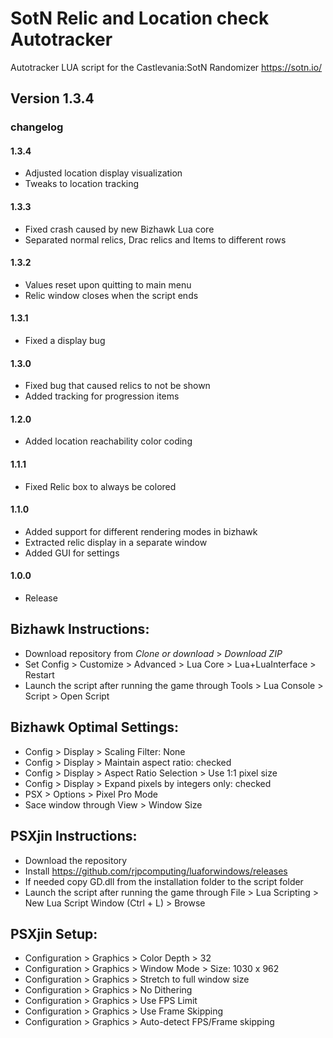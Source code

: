 # SotN Relic and Location check Autotracker
Autotracker LUA script for the Castlevania:SotN Randomizer https://sotn.io/
## Version 1.3.4
### changelog
#### 1.3.4
* Adjusted location display visualization
* Tweaks to location tracking
#### 1.3.3
* Fixed crash caused by new Bizhawk Lua core
* Separated normal relics, Drac relics and Items to different rows
#### 1.3.2
* Values reset upon quitting to main menu
* Relic window closes when the script ends
#### 1.3.1
* Fixed a display bug
#### 1.3.0
* Fixed bug that caused relics to not be shown
* Added tracking for progression items
#### 1.2.0
* Added location reachability color coding
#### 1.1.1
* Fixed Relic box to always be colored
#### 1.1.0
* Added support for different rendering modes in bizhawk
* Extracted relic display in a separate window
* Added GUI for settings
#### 1.0.0
* Release

## Bizhawk Instructions: 
* Download repository from *Clone or download* > *Download ZIP*
* Set Config > Customize > Advanced > Lua Core > Lua+LuaInterface > Restart
* Launch the script after running the game through Tools > Lua Console > Script > Open Script

## Bizhawk Optimal Settings:
* Config > Display > Scaling Filter: None
* Config > Display > Maintain aspect ratio: checked
* Config > Display > Aspect Ratio Selection > Use 1:1 pixel size
* Config > Display > Expand pixels by integers only: checked
* PSX > Options > Pixel Pro Mode
* Sace window through View > Window Size

## PSXjin Instructions: 
* Download the repository
* Install https://github.com/rjpcomputing/luaforwindows/releases
* If needed copy GD.dll from the installation folder to the script folder
* Launch the script after running the game through File > Lua Scripting > New Lua Script Window (Ctrl + L) > Browse

## PSXjin Setup:
* Configuration > Graphics > Color Depth > 32
* Configuration > Graphics > Window Mode > Size: 1030 x 962
* Configuration > Graphics > Stretch to full window size
* Configuration > Graphics > No Dithering
* Configuration > Graphics > Use FPS Limit
* Configuration > Graphics > Use Frame Skipping
* Configuration > Graphics > Auto-detect FPS/Frame skipping